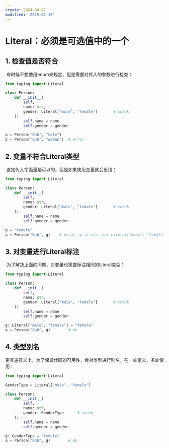 ```yaml
---
create: 2024-04-27
modified: '2025-01-10'
---
```


# Literal：必须是可选值中的一个

## 1. 检查值是否符合

​	有时候不想使用enum来规定，但是需要对传入的参数进行检查：

```python
from typing import Literal

class Person:
    def __init__(
    	self,
    	name: str,
    	gender: Literal["male", "female"]		# check
    ):
        self.name = name
        self.gender = gender

a = Person("Bob", "male")
b = Person("Bob", "woman")	# error
```

## 2. 变量不符合Literal类型

​	直接传入字面量是可以的，但是如果使用变量就会出错：

```python
from typing import Literal

class Person:
    def __init__(
    	self,
    	name: str,
    	gender: Literal["male", "female"]		# check
    ):
        self.name = name
        self.gender = gender

g = "female"
a = Person("Bob", g)	# error, g is str, not Literal["male", "female"]
```

## 3. 对变量进行Literal标注

​	为了解决上面的问题，对变量也需要标注相同的Literal类型：

```python
from typing import Literal

class Person:
    def __init__(
    	self,
    	name: str,
    	gender: Literal["male", "female"]		# check
    ):
        self.name = name
        self.gender = gender

g: Literal["male", "female"] = "female"
a = Person("Bob", g)		# ok
```

## 4. 类型别名

​	更普遍意义上，为了保证代码的可用性，会对类型进行别名，在一处定义，多处使用：

```python
from typing import Literal

GenderType = Literal["male", "female"]

class Person:
    def __init__(
    	self,
    	name: str,
    	gender: GenderType		# check
    ):
        self.name = name
        self.gender = gender

g: GenderType = "female"
a = Person("Bob", g)		# ok
```